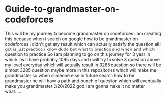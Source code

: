 # Guide-to-grandmaster-on-codeforces
This will be my journey to become grandmaster on codeforces 
i am creating this because when i search on google how to be grandmaster on codeforces i didn't get any result which can actually satisfy the question all i get is just practice i know dude but what to practice and when and which question to practice 
So i am planning to go on this journey for 3 year in which i will have probably 1095 days and i will try to solve 3 question above my level everyday which will actually result in 3285 question
so there will be almost 3285 question maybe more in this repositories which will make me grandmaster so when someone else in future search how to be grandmaster he will have a path and bunch of question which will eventually make you grandmaster 2/20/2022 god i am gonna make it no matter what......

